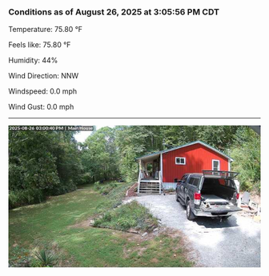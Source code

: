 ### Conditions as of August 26, 2025 at 3:05:56 PM CDT 

Temperature: 75.80 &deg;F

Feels like: 75.80 &deg;F

Humidity: 44%

Wind Direction: NNW

Windspeed: 0.0 mph

Wind Gust: 0.0 mph

---

<img src="./images/latest.jpeg"/>


